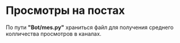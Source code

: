 # Просмотры на постах
По пути **"Bot/mes.py"** храниться файл для получения среднего колличества просмотров в каналах.

